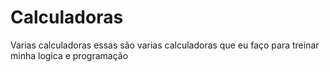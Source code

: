 # Calculadoras
Varias calculadoras 
essas são varias calculadoras que eu faço para treinar minha logica e programação
